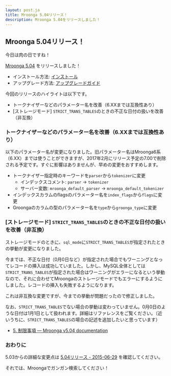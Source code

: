 ```yaml
---
layout: post.ja
title: Mroonga 5.04リリース！
description: Mroonga 5.04をリリースしました！
---
```


## Mroonga 5.04リリース！

今日は肉の日ですね！

[Mroonga 5.04](/ja/docs/news.html#release-5.04) をリリースしました！

* インストール方法: [インストール](/ja/docs/install.html)
* アップグレード方法: [アップグレードガイド](/ja/docs/upgrade.html)

今回のリリースのハイライトは以下です。

* トークナイザーなどのパラメーター名を改善（6.XXまでは互換性あり）
* [ストレージモード] `STRICT_TRANS_TABLES`のときの不正な日付の扱いを改善（非互換）

### トークナイザーなどのパラメーター名を改善（6.XXまでは互換性あり）

以下のパラメーター名が変更になりました。旧パラメーター名はMroonga6系（6.XX）までは使うことができますが、2017年2月にリリース予定の7.00で削除される予定です。すぐに影響はありませんが、早めの変更をおすすめします。

* トークナイザー指定時のキーワードを`parser`から`tokenizer`に変更
  * インデックスコメント: `parser` -> `tokenizer`
  * サーバー変数: `mroonga_default_parser` -> `mroonga_default_tokenizer`
* インデックスカラムのflagsのパラメーター名を`index_flags`から`flags`に変更
* Groongaのカラムの型のパラメーター名を`type`から`groonga_type`に変更

### [ストレージモード] `STRICT_TRANS_TABLES`のときの不正な日付の扱いを改善（非互換）

ストレージモードのときに、`sql_mode`に`STRICT_TRANS_TABLES`が指定されたときの挙動が変更になりました。

今までは、不正な日付（0月0日など）が指定された場合でもワーニングとなってレコードの挿入は成功していました。しかし、MySQL全体としては`STRICT_TRANS_TABLES`が指定された場合はワーニングがエラーになるという挙動なので、それに合わせてMroongaのストレージモードでもエラーにするようにしました。レコードの挿入も失敗するようになります。

これは非互換な変更ですが、今までの挙動が問題だったので修正しました。

なお、`STRICT_TRANS_TABLES`でない場合の挙動は変わっていません。0月0日のような日付は1月1日として扱われます。詳細はリファレンスをご覧ください。（近いうちに、`STRICT_TRANS_TABLES`の場合の記述を追加したいと思っています）

* [5. 制限事項 — Mroonga v5.04 documentation](http://mroonga.org/ja/docs/reference/limitations.html#limitations-about-the-value-of-columns)

### おわりに

5.03からの詳細な変更点は [5.04リリース - 2015-06-29](/ja/docs/news.html#release-5.04) を確認してください。

それでは、Mroongaでガンガン検索してください！
